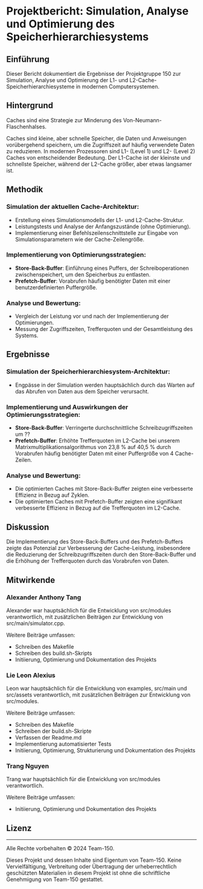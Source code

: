 # Projektbericht: Simulation, Analyse und Optimierung des Speicherhierarchiesystems

## Einführung
Dieser Bericht dokumentiert die Ergebnisse der Projektgruppe 150 zur Simulation, Analyse und Optimierung der L1- und L2-Cache-Speicherhierarchiesysteme in modernen Computersystemen.

## Hintergrund
Caches sind eine Strategie zur Minderung des Von-Neumann-Flaschenhalses.

Caches sind kleine, aber schnelle Speicher, die Daten und Anweisungen vorübergehend speichern, um die Zugriffszeit auf häufig verwendete Daten zu reduzieren. In modernen Prozessoren sind L1- (Level 1) und L2- (Level 2) Caches von entscheidender Bedeutung. Der L1-Cache ist der kleinste und schnellste Speicher, während der L2-Cache größer, aber etwas langsamer ist.

## Methodik
### Simulation der aktuellen Cache-Architektur:
- Erstellung eines Simulationsmodells der L1- und L2-Cache-Struktur.
- Leistungstests und Analyse der Anfangszustände (ohne Optimierung).
- Implementierung einer Befehlszeilenschnittstelle zur Eingabe von Simulationsparametern wie der Cache-Zeilengröße.

### Implementierung von Optimierungsstrategien:
- **Store-Back-Buffer**: Einführung eines Puffers, der Schreiboperationen zwischenspeichert, um den Speicherbus zu entlasten.
- **Prefetch-Buffer**: Vorabrufen häufig benötigter Daten mit einer benutzerdefinierten Puffergröße.

### Analyse und Bewertung:
- Vergleich der Leistung vor und nach der Implementierung der Optimierungen.
- Messung der Zugriffszeiten, Trefferquoten und der Gesamtleistung des Systems.

## Ergebnisse
### Simulation der Speicherhierarchiesystem-Architektur:
- Engpässe in der Simulation werden hauptsächlich durch das Warten auf das Abrufen von Daten aus dem Speicher verursacht.

### Implementierung und Auswirkungen der Optimierungsstrategien:
- **Store-Back-Buffer**: Verringerte durchschnittliche Schreibzugriffszeiten um ??
- **Prefetch-Buffer**: Erhöhte Trefferquoten im L2-Cache bei unserem Matrixmultiplikationsalgorithmus von 23,8 % auf 40,5 % durch Vorabrufen häufig benötigter Daten mit einer Puffergröße von 4 Cache-Zeilen.

### Analyse und Bewertung:
- Die optimierten Caches mit Store-Back-Buffer zeigten eine verbesserte Effizienz in Bezug auf Zyklen.
- Die optimierten Caches mit Prefetch-Buffer zeigten eine signifikant verbesserte Effizienz in Bezug auf die Trefferquoten im L2-Cache.

## Diskussion
Die Implementierung des Store-Back-Buffers und des Prefetch-Buffers zeigte das Potenzial zur Verbesserung der Cache-Leistung, insbesondere die Reduzierung der Schreibzugriffszeiten durch den Store-Back-Buffer und die Erhöhung der Trefferquoten durch das Vorabrufen von Daten.

## Mitwirkende
### Alexander Anthony Tang
Alexander war hauptsächlich für die Entwicklung von src/modules verantwortlich, mit zusätzlichen Beiträgen zur Entwicklung von src/main/simulator.cpp.

Weitere Beiträge umfassen:
- Schreiben des Makefile
- Schreiben des build.sh-Skripts
- Initiierung, Optimierung und Dokumentation des Projekts

### Lie Leon Alexius
Leon war hauptsächlich für die Entwicklung von examples, src/main und src/assets verantwortlich, mit zusätzlichen Beiträgen zur Entwicklung von src/modules.

Weitere Beiträge umfassen:
- Schreiben des Makefile
- Schreiben der build.sh-Skripte
- Verfassen der Readme.md
- Implementierung automatisierter Tests
- Initiierung, Optimierung, Strukturierung und Dokumentation des Projekts

### Trang Nguyen
Trang war hauptsächlich für die Entwicklung von src/modules verantwortlich.

Weitere Beiträge umfassen:
- Initiierung, Optimierung und Dokumentation des Projekts

## Lizenz
---
Alle Rechte vorbehalten © 2024 Team-150.

Dieses Projekt und dessen Inhalte sind Eigentum von Team-150. Keine Vervielfältigung, Verbreitung oder Übertragung der urheberrechtlich geschützten Materialien in diesem Projekt ist ohne die schriftliche Genehmigung von Team-150 gestattet.
```
